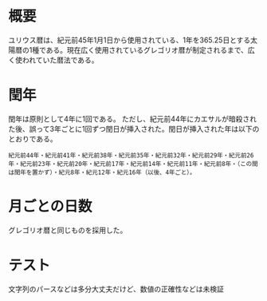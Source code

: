 # 概要
ユリウス暦は、紀元前45年1月1日から使用されている、1年を365.25日とする太陽暦の1種である。現在広く使用されているグレゴリオ暦が制定されるまで、広く使われていた暦法である。

# 閏年
閏年は原則として4年に1回である。
ただし、紀元前44年にカエサルが暗殺された後、誤って3年ごとに1回ずつ閏日が挿入された。閏日が挿入された年は以下のとおりである。
```
紀元前44年・紀元前41年・紀元前38年・紀元前35年・紀元前32年・紀元前29年・紀元前26年・紀元前23年・紀元前20年・紀元前17年・紀元前14年・紀元前11年・紀元前8年・（この間は閏年を置かず）・紀元8年・紀元12年・紀元16年（以後、4年ごと）。
```

# 月ごとの日数
グレゴリオ暦と同じものを採用した。

# テスト
文字列のパースなどは多分大丈夫だけど、数値の正確性などは未検証


